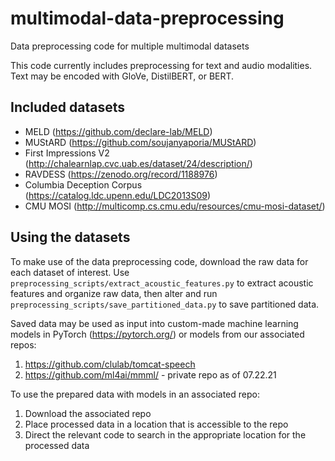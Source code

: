 # multimodal-data-preprocessing
Data preprocessing code for multiple multimodal datasets

This code currently includes preprocessing for text and audio modalities. 
Text may be encoded with GloVe, DistilBERT, or BERT. 

## Included datasets

* MELD (https://github.com/declare-lab/MELD)
* MUStARD (https://github.com/soujanyaporia/MUStARD)
* First Impressions V2 (http://chalearnlap.cvc.uab.es/dataset/24/description/)
* RAVDESS (https://zenodo.org/record/1188976)
* Columbia Deception Corpus (https://catalog.ldc.upenn.edu/LDC2013S09)
* CMU MOSI (http://multicomp.cs.cmu.edu/resources/cmu-mosi-dataset/)

## Using the datasets
To make use of the data preprocessing code, download the raw data for each dataset of interest. Use `preprocessing_scripts/extract_acoustic_features.py` to extract acoustic features and organize raw data, then alter and run `preprocessing_scripts/save_partitioned_data.py` to save partitioned data. 

Saved data may be used as input into custom-made machine learning models in PyTorch (https://pytorch.org/) or models from our associated repos:

1. https://github.com/clulab/tomcat-speech
2. https://github.com/ml4ai/mmml/ - private repo as of 07.22.21

To use the prepared data with models in an associated repo:

1. Download the associated repo
2. Place processed data in a location that is accessible to the repo
3. Direct the relevant code to search in the appropriate location for the processed data
